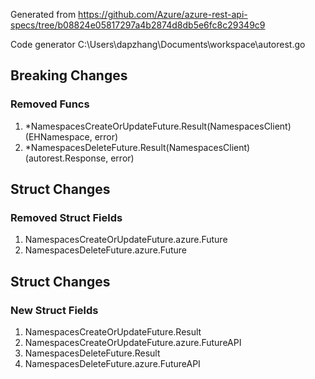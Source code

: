 Generated from https://github.com/Azure/azure-rest-api-specs/tree/b08824e05817297a4b2874d8db5e6fc8c29349c9

Code generator C:\Users\dapzhang\Documents\workspace\autorest.go

## Breaking Changes

### Removed Funcs

1. *NamespacesCreateOrUpdateFuture.Result(NamespacesClient) (EHNamespace, error)
1. *NamespacesDeleteFuture.Result(NamespacesClient) (autorest.Response, error)

## Struct Changes

### Removed Struct Fields

1. NamespacesCreateOrUpdateFuture.azure.Future
1. NamespacesDeleteFuture.azure.Future

## Struct Changes

### New Struct Fields

1. NamespacesCreateOrUpdateFuture.Result
1. NamespacesCreateOrUpdateFuture.azure.FutureAPI
1. NamespacesDeleteFuture.Result
1. NamespacesDeleteFuture.azure.FutureAPI
